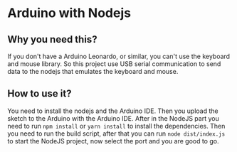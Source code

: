 # Arduino with Nodejs

## Why you need this?
If you don't have a Arduino Leonardo, or similar, you can't use the keyboard and mouse library. So this project use USB serial communication to send data to the nodejs that emulates the keyboard and mouse.

## How to use it?
You need to install the nodejs and the Arduino IDE. Then you upload the sketch to the Arduino with the Arduino IDE. After in the NodeJS part you need to run `npm install` or `yarn install` to install the dependencies. Then you need to run the build script, after that you can run `node dist/index.js` to start the NodeJS project, now select the port and you are good to go.


